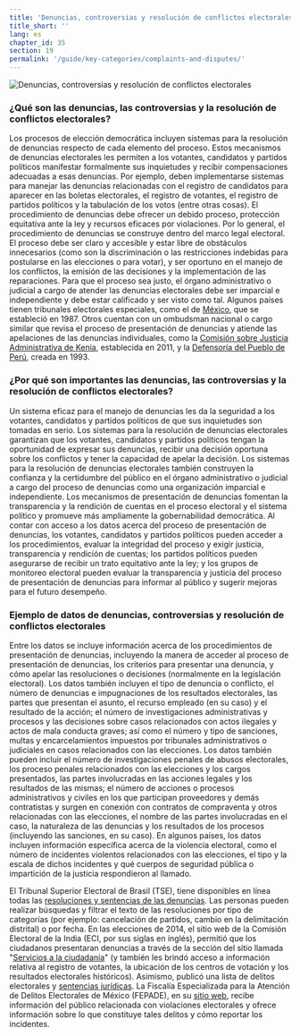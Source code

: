 ```yaml
---
title: 'Denuncias, controversias y resolución de conflictos electorales'
title_short: ''
lang: es
chapter_id: 35
section: 19
permalink: '/guide/key-categories/complaints-and-disputes/'
---
```


![Denuncias, controversias y resolución de conflictos electorales](/images/inventory/categories/electoral-complaints-and-disputes.png)

### ¿Qué son las denuncias, las controversias y la resolución de conflictos electorales?

Los procesos de elección democrática incluyen sistemas para la resolución de denuncias respecto de cada elemento del proceso. Estos mecanismos de denuncias electorales les permiten a los votantes, candidatos y partidos políticos manifestar formalmente sus inquietudes y recibir compensaciones adecuadas a esas denuncias. Por ejemplo, deben implementarse sistemas para manejar las denuncias relacionadas con el registro de candidatos para aparecer en las boletas electorales, el registro de votantes, el registro de partidos políticos y la tabulación de los votos (entre otras cosas). El procedimiento de denuncias debe ofrecer un debido proceso, protección equitativa ante la ley y recursos eficaces por violaciones. Por lo general, el procedimiento de denuncias se construye dentro del marco legal electoral. El proceso debe ser claro y accesible y estar libre de obstáculos innecesarios (como son la discriminación o las restricciones indebidas para postularse en las elecciones o para votar), y ser oportuno en el manejo de los conflictos, la emisión de las decisiones y la implementación de las reparaciones. Para que el proceso sea justo, el órgano administrativo o judicial a cargo de atender las denuncias electorales debe ser imparcial e independiente y debe estar calificado y ser visto como tal. Algunos países tienen tribunales electorales especiales, como el de [México](http://portal.te.gob.mx/acercate), que se estableció en 1987. Otros cuentan con un ombudsman nacional o cargo similar que revisa el proceso de presentación de denuncias y atiende las apelaciones de las denuncias individuales, como la [Comisión sobre Justicia Administrativa de Kenia](http://www.ombudsman.go.ke/), establecida en 2011, y la [Defensoría del Pueblo de Perú](http://www.defensoria.gob.pe/), creada en 1993.

### ¿Por qué son importantes las denuncias, las controversias y la resolución de conflictos electorales?

Un sistema eficaz para el manejo de denuncias les da la seguridad a los votantes, candidatos y partidos políticos de que sus inquietudes son tomadas en serio. Los sistemas para la resolución de denuncias electorales garantizan que los votantes, candidatos y partidos políticos tengan la oportunidad de expresar sus denuncias, recibir una decisión oportuna sobre los conflictos y tener la capacidad de apelar la decisión. Los sistemas para la resolución de denuncias electorales también construyen la confianza y la certidumbre del público en el órgano administrativo o judicial a cargo del proceso de denuncias como una organización imparcial e independiente. Los mecanismos de presentación de denuncias fomentan la transparencia y la rendición de cuentas en el proceso electoral y el sistema político y promueve más ampliamente la gobernabilidad democrática. Al contar con acceso a los datos acerca del proceso de presentación de denuncias, los votantes, candidatos y partidos políticos pueden acceder a los procedimientos, evaluar la integridad del proceso y exigir justicia, transparencia y rendición de cuentas; los partidos políticos pueden asegurarse de recibir un trato equitativo ante la ley; y los grupos de monitoreo electoral pueden evaluar la transparencia y justicia del proceso de presentación de denuncias para informar al público y sugerir mejoras para el futuro desempeño.

### Ejemplo de datos de denuncias, controversias y resolución de conflictos electorales

Entre los datos se incluye información acerca de los procedimientos de presentación de denuncias, incluyendo la manera de acceder al proceso de presentación de denuncias, los criterios para presentar una denuncia, y cómo apelar las resoluciones o decisiones (normalmente en la legislación electoral). Los datos también incluyen el tipo de denuncia o conflicto, el número de denuncias e impugnaciones de los resultados electorales, las partes que presentan el asunto, el recurso empleado (en su caso) y el resultado de la acción; el número de investigaciones administrativas y procesos y las decisiones sobre casos relacionados con actos ilegales y actos de mala conducta graves; así como el número y tipo de sanciones, multas y encarcelamientos impuestos por tribunales administrativos o judiciales en casos relacionados con las elecciones. Los datos también pueden incluir el número de investigaciones penales de abusos electorales, los proceso penales relacionados con las elecciones y los cargos presentados, las partes involucradas en las acciones legales y los resultados de las mismas; el número de acciones o procesos administrativos y civiles en los que participan proveedores y demás contratistas y surgen en conexión con contratos de compraventa y otros relacionadas con las elecciones, el nombre de las partes involucradas en el caso, la naturaleza de las denuncias y los resultados de los procesos (incluyendo las sanciones, en su caso). En algunos países, los datos incluyen información específica acerca de la violencia electoral, como el número de incidentes violentos relacionados con las elecciones, el tipo y la escala de dichos incidentes y qué cuerpos de seguridad pública o impartición de la justicia respondieron al llamado.

El Tribunal Superior Electoral de Brasil (TSE), tiene disponibles en línea todas las [resoluciones y sentencias de las denuncias](http://www.tse.jus.br/jurisprudencia/inteiro-teor). Las personas pueden realizar búsquedas y filtrar el texto de las resoluciones por tipo de categorías (por ejemplo: cancelación de partidos, cambio en la delimitación distrital) o por fecha. En las elecciones de 2014, el sitio web de la Comisión Electoral de la India (ECI, por sus siglas en inglés), permitió que los ciudadanos presentaran denuncias a través de la sección del sitio llamada "[Servicios a la ciudadanía](http://www.eci-citizenservicesforofficers.nic.in/cservices/default.aspx)" (y también les brindó acceso a información relativa al registro de votantes, la ubicación de los centros de votación y los resultados electorales históricos). Asimismo, publicó una lista de delitos electorales y [sentencias jurídicas](http://eci.nic.in/eci_main1/opiniontendered.aspx). La Fiscalía Especializada para la Atención de Delitos Electorales de México (FEPADE), en su [sitio web](http://www.pgr.gob.mx/fepade/), recibe información del público relacionada con violaciones electorales y ofrece información sobre lo que constituye tales delitos y cómo reportar los incidentes.
